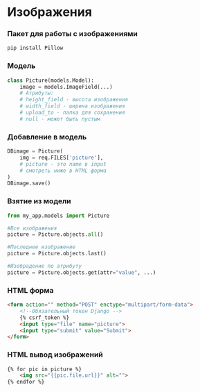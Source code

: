 # Изображения

### Пакет для работы с изображениями
```bash
pip install Pillow 
```

### Модель
```python
class Picture(models.Model):
    image = models.ImageField(...)
    # Атрибуты:
    # height_field - высота изображения
    # width_field - ширина изображения
    # upload_to - папка для сохранения
    # null - может быть пустым
```

### Добавление в модель
```python
DBimage = Picture(
    img = req.FILES['picture'],
    # picture - это name в input
    # смотреть ниже в HTML форма
)
DBimage.save()
```
### Взятие из модели
```python
from my_app.models import Picture

#Все изображения
picture = Picture.objects.all() 

#Последнее изображение
picture = Picture.objects.last()

#Изобрадение по атрибуту
picture = Picture.objects.get(attr="value", ...)
```

### HTML форма 
```HTML
<form action="" method="POST" enctype="multipart/form-data">
    <!--Обязательный токен Django -->
    {% csrf_token %}
    <input type="file" name="picture">
    <input type="submit" value="Submit">
</form>
```

### HTML вывод изображений
```HTML
{% for pic in picture %}
    <img src="{{pic.file.url}}" alt="">
{% endfor %}
```
